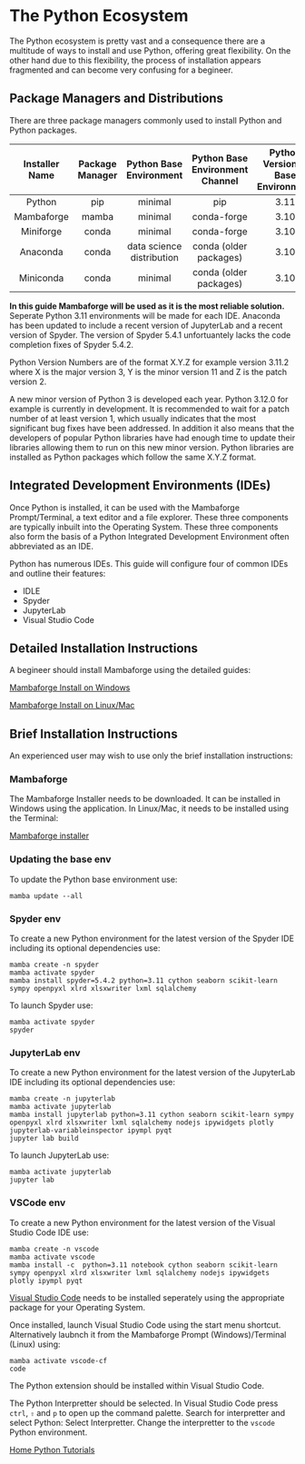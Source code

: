 # The Python Ecosystem

The Python ecosystem is pretty vast and a consequence there are a multitude of ways to install and use Python, offering great flexibility. On the other hand due to this flexibility, the process of installation appears fragmented and can become very confusing for a begineer. 

## Package Managers and Distributions

There are three package managers commonly used to install Python and Python packages. 

|Installer Name|Package Manager|Python Base Environment|Python Base Environment Channel|Python Version in Base Environment|
|:-:|:-:|:-:|:-:|:-:|
|Python|pip|minimal|pip|3.11|
|Mambaforge|mamba|minimal|conda-forge|3.10|
|Miniforge|conda|minimal|conda-forge|3.10|
|Anaconda|conda|data science distribution|conda (older packages)|3.10|
|Miniconda|conda|minimal|conda (older packages)|3.10|

**In this guide Mambaforge will be used as it is the most reliable solution.** Seperate Python 3.11 environments will be made for each IDE. Anaconda has been updated to include a recent version of JupyterLab and a recent version of Spyder. The version of Spyder 5.4.1 unfortuantely lacks the code completion fixes of Spyder 5.4.2.

Python Version Numbers are of the format X.Y.Z for example version 3.11.2 where X is the major version 3, Y is the minor version 11 and Z is the patch version 2. 

A new minor version of Python 3 is developed each year. Python 3.12.0 for example is currently in development. It is recommended to wait for a patch number of at least version 1, which usually indicates that the most significant bug fixes have been addressed. In addition it also means that the developers of popular Python libraries have had enough time to update their libraries allowing them to run on this new minor version. Python libraries are installed as Python packages which follow the same X.Y.Z format.

## Integrated Development Environments (IDEs)

Once Python is installed, it can be used with the Mambaforge Prompt/Terminal, a text editor and a file explorer. These three components are typically inbuilt into the Operating System. These three components also form the basis of a Python Integrated Development Environment often abbreviated as an IDE.

Python has numerous IDEs. This guide will configure four of common IDEs and outline their features:

* IDLE
* Spyder
* JupyterLab
* Visual Studio Code

## Detailed Installation Instructions

A begineer should install Mambaforge using the detailed guides:

[Mambaforge Install on Windows](./001_windows_install/)

[Mambaforge Install on Linux/Mac](./002_linux_install/)

## Brief Installation Instructions

An experienced user may wish to use only the brief installation instructions:

### Mambaforge

The Mambaforge Installer needs to be downloaded. It can be installed in Windows using the application. In Linux/Mac, it needs to be installed using the Terminal:

[Mambaforge installer](https://github.com/conda-forge/miniforge#mambaforge) 

### Updating the base env

To update the Python base environment use:

```
mamba update --all
```

### Spyder env

To create a new Python environment for the latest version of the Spyder IDE including its optional dependencies use:

```
mamba create -n spyder
mamba activate spyder
mamba install spyder=5.4.2 python=3.11 cython seaborn scikit-learn sympy openpyxl xlrd xlsxwriter lxml sqlalchemy
```

To launch Spyder use:

```
mamba activate spyder
spyder
```

### JupyterLab env

To create a new Python environment for the latest version of the JupyterLab IDE including its optional dependencies use:

```
mamba create -n jupyterlab
mamba activate jupyterlab
mamba install jupyterlab python=3.11 cython seaborn scikit-learn sympy openpyxl xlrd xlsxwriter lxml sqlalchemy nodejs ipywidgets plotly jupyterlab-variableinspector ipympl pyqt
jupyter lab build
```

To launch JupyterLab use:

```
mamba activate jupyterlab
jupyter lab
```

### VSCode env

To create a new Python environment for the latest version of the Visual Studio Code IDE use:

```
mamba create -n vscode
mamba activate vscode
mamba install -c  python=3.11 notebook cython seaborn scikit-learn sympy openpyxl xlrd xlsxwriter lxml sqlalchemy nodejs ipywidgets plotly ipympl pyqt
```

[Visual Studio Code](https://code.visualstudio.com/#alt-downloads) needs to be installed seperately using the appropriate package for your Operating System.

Once installed, launch Visual Studio Code using the start menu shortcut. Alternatively laubnch it from the Mambaforge Prompt (Windows)/Terminal (Linux) using:

```
mamba activate vscode-cf
code
```

The Python extension should be installed within Visual Studio Code. 

The Python Interpretter should be selected. In Visual Studio Code press ```ctrl```, ```⇧``` and ```p``` to open up the command palette. Search for interpretter and select Python: Select Interpretter. Change the interpretter to the ```vscode``` Python environment.

[Home Python Tutorials](https://github.com/PhilipYip1988/python-tutorials/blob/main/readme.md)
